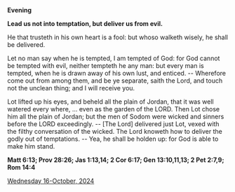 **Evening**

**Lead us not into temptation, but deliver us from evil.**
 
He that trusteth in his own heart is a fool: but whoso walketh wisely, he shall be delivered.
 
Let no man say when he is tempted, I am tempted of God: for God cannot be tempted with evil, neither tempteth he any man: but every man is tempted, when he is drawn away of his own lust, and enticed. -- Wherefore come out from among them, and be ye separate, saith the Lord, and touch not the unclean thing; and I will receive you.
 
Lot lifted up his eyes, and beheld all the plain of Jordan, that it was well watered every where, ... even as the garden of the LORD. Then Lot chose him all the plain of Jordan; but the men of Sodom were wicked and sinners before the LORD exceedingly. -- [The Lord] delivered just Lot, vexed with the filthy conversation of the wicked. The Lord knoweth how to deliver the godly out of temptations. -- Yea, he shall be holden up: for God is able to make him stand.  

**Matt 6:13; Prov 28:26; Jas 1:13,14; 2 Cor 6:17; Gen 13:10,11,13; 2 Pet 2:7,9; Rom 14:4**

[Wednesday 16-October, 2024](https://t.me/daily_light)
